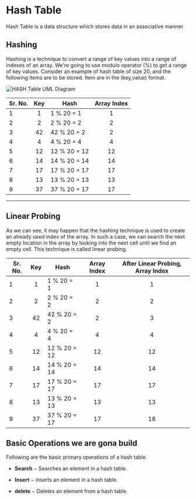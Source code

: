 # Hash Table

Hash Table is a data structure which stores data in an associative manner.

## Hashing

Hashing is a technique to convert a range of key values into a range of indexes of an array. We're going to use modulo operator (%) to get a range of key values. Consider an example of hash table of size 20, and the following items are to be stored. Item are in the (key,value) format.

![HASH Table UML Diagram](https://www.tutorialspoint.com/data_structures_algorithms/images/hash_function.jpg)

| Sr. No. |  Key  | Hash         | Array Index |
| ------- | :---: | ------------ | :---------: |
| 1       |   1   | 1 % 20 = 1   |      1      |
| 2       |   2   | 2 % 20 = 2   |      2      |
| 3       |  42   | 42 % 20 = 2  |      2      |
| 4       |   4   | 4 % 20 = 4   |      4      |
| 5       |  12   | 12 % 20 = 12 |     12      |
| 6       |  14   | 14 % 20 = 14 |     14      |
| 7       |  17   | 17 % 20 = 17 |     17      |
| 8       |  13   | 13 % 20 = 13 |     13      |
| 9       |  37   | 37 % 20 = 17 |     17      |

----------

## Linear Probing

As we can see, it may happen that the hashing technique is used to create an already used index of the array. In such a case, we can search the next empty location in the array by looking into the next cell until we find an empty cell. This technique is called linear probing.

| Sr. No. |  Key  | Hash         | Array Index | After Linear Probing, Array Index |
| ------- | :---: | ------------ | :---------: | :-------------------------------: |
| 1       |   1   | 1 % 20 = 1   |      1      |                 1                 |
| 2       |   2   | 2 % 20 = 2   |      2      |                 2                 |
| 3       |  42   | 42 % 20 = 2  |      2      |                 3                 |
| 4       |   4   | 4 % 20 = 4   |      4      |                 4                 |
| 5       |  12   | 12 % 20 = 12 |     12      |                12                 |
| 6       |  14   | 14 % 20 = 14 |     14      |                14                 |
| 7       |  17   | 17 % 20 = 17 |     17      |                17                 |
| 8       |  13   | 13 % 20 = 13 |     13      |                13                 |
| 9       |  37   | 37 % 20 = 17 |     17      |                18                 |

## Basic Operations we are gona build

Following are the basic primary operations of a hash table.

- **Search** − Searches an element in a hash table.

- **Insert** − inserts an element in a hash table.

- **delete** − Deletes an element from a hash table.
